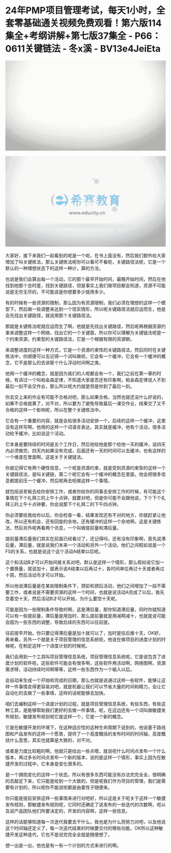 # 24年PMP项目管理考试，每天1小时，全套零基础通关视频免费观看！第六版114集全+考纲讲解+第七版37集全 - P66：0611关键链法 - 冬x溪 - BV13e4JeiEta

![](img/81456540b397efd8ddf886a5d577b96e_0.png)

![](img/81456540b397efd8ddf886a5d577b96e_1.png)

大家好，接下来我们一起看到的呢是一个呃，在书上面没有，然后我们额外给大家增加了叫关键练法，那么关键练法呢你可以看可不看呃，关键路径法呢，它是一个默认的一种理想状态下的这样一种计，算的方法。

也说是我们会算出每一个活动，它的那个最早开始时间，最晚开始时间，然后在他找到他那个总时差，找到关键路径，但是事实上我们做项目都会知道，资源不可能说是无穷无尽的，不可能说是你想要多少就用多少。

有的时候有一些资源的限制，那么因为有资源限制，我们必须在理想的这样一个模型下，然后做一些调整来达到一个现实情形，所以呢关键路径法就应运而生，他是会先找出关键路径，就说用那个关键路径法。

那就是关键练法呢就应运而生了啊，他就是先找出关键路径，然后呢再根据资源约束来调整这样一个网络，找出它的一个关键面，所以你可以理解为关键链法呢是一个约束资源，约束型的关键路径法，它是一个根据有限的资源聊。

来调整进度的这样一种方式，它是一个资源约束性的关键路径法，然后同时在关键练法中，你顺便可以去记得一个词叫做呃，它会有一个缓冲，它会有一个缓冲的概念，它不是那么的去讲那个什么浮动时间啊之类。

他用一个缓冲的概念，就是因为我们的人呢都会有一个，我们之前在第一章的时候，有讲过一个叫帕金森定律，不知道大家是否还有印象啊，帕金森定律说人不到最后一刻不会交作业，那么所以呢大约就是但是你到了最后一刻。

你去交上来的作业有可能不合格对吧，那么如果合格，当然也就还没什么好说的，如果不合格就黄了，对不对，所以要为了避免导致最后一课交作业，结果交了又不合格的这样一个影响呢，所以在整个关键练法中。

它会有一个重要的内容，就是会给很多活动安排一个，后续的这样一个缓冲，这里没有这样写啊，他用的这样一个词语言表达，其实就是缓冲，他有个活动，很多活动给予缓冲，比如说这个活动。

它本身是要持续的时间是五个工作日，然后他给他是那个给他一天的缓冲，说四天内必须做完，四天内如果没有完成，后面还有一天的时间可以去缓冲，也有这样的一个维度在里面啊，这是关于关键链法。

你就记得它有两个硬性信息，一个呢是资源约束，就是受到资源约束型的这样一个关键路径法，是叫关键链，第二个呢它会有一个缓冲的概念在里面，他会把很多信息都提前压一个缓冲，然后呢再去呃做这样一个事情。

就包括说老板去给你安排工作，或者你给你的同事去安排工作的时候，有可能这个事情在下个礼拜三的上午十点钟，就要对吧，但是你可能不会跟他说，下个下个礼拜三的上午十点钟要，你会说那下个礼拜二的下午四点钟。

你必须要给我给你以后，你会检查一看，结果发现还有不对的地方，你就赶紧让他改，所以还有机会，还有回旋的余地，还有缓冲的这样一个余地啊，这是关键练法，然后另外呢再看两个讯息，一个叫做提前量和滞后量。

提前量滞后量我们其实在前面已经看过了，还记得吗，还有没有印象啊，首先说滞后量，滞后量，就是说我们本来一个活动和另外一个活动，他们之间假如说是一个FS的关系，也就是说这个这个活动A结束以后呢。

这个和活动B才可以开始间接关系对吧，默认是这样一个情形，那么假如说它加一个置换量，就说加十，就表示说A结束以后再过十，各时间单位再过十天或者再过十周，然后活动币才可以开始。

所以他说滞后量是在某些限制条件下，颈前和颈后活动，他们之间增加了一段不需要工作，或者说是不需要资源的这样一个时间，也就是说活动A完成了以后，我先空着空十天，然后活动B才可以开始，为什么要空十天呢。

可能是因为一些限制条件导致的啊，这是滞后量，那你知道滞后量，同时你就知道可以有一些提前量，滞后量是用加时，那么提前量就是用减啊减十，也就是说可能会因为一些东西的调整，导致后续的东西可以往前提。

往前提早开始，你只要记得滞后量是加十就可以了，加时是往后推十天，OK好，再来看，另外一个就是关于项目管理的信息系统呃，他说在做项目的进度计划的时候呢，在制定这样一个进度计划的时候呢。

我们会用到一个工具叫项目管理信息系统，项目管理信息系统呢，它是说包含了进度计划的软件呃，这些软件可能会有很多啊，这些软件用活动啊，网络图啊，资源需求呀，活动持续时间啊等等，这样一些东西作为一个输入以后。

会自动来生成一个开始和完成的日期，那么也就是说通过这样一些软件，能够让这样一件事情变得更容易对吧，就是机器让我们可以节省大量的时间和精力，会让它自动化的去做了一些事情，这样的话呢能够去加快。

咱们去编制这样一个进度计划的过程，就是项目管理信息系统，有些东西，有些这种工具，是能够帮助我们更好的去做一件事情，呃，在这边还有一个词叫做敏捷发布规划，敏捷发布规划呢它是这样一个，它是一个新的概念。

它是在敏捷开发的环境下，在这种适应性的这种生命周期下说到的，他说基于路线图和产品发布的这样一个愿景，提供了一个高度概括的发布时间的时间轴，高度概括什么意思，其实也就算是大致的，对不对。

或者是力度比较粗的啊，他就只是给出一些点嗯，就说呃什么时间点发布一个什么版本，再过多长时间点发布一个新的版本，说的是这样一个情形，事实上因为在敏捷开发的过程中，它本身是变化很多的。

是一个拥抱变化的这样一个状态，所以有很多东西可能没有办法完完全全，很明确的去敲定下来，它只能是给到一个大致的，但是呢我们作为项目的管理，我们是需要有计划的，所以呢你不能说呃都是由着性子随便来。

你只能是提前安排这样一些事情来进行对吧好，所以这是关于呃关于这样一个敏捷发布规则，那敏捷发布规则呢，它同时还确定了说发布的一些迭代的次数啊，呃以及说产品团队他们所要决定的，开发的内容啊，这样一些信息。

这样的话能够知道每一次迭代我要去干什么，我也是为什么而努力对吧，以及他说这个时间轴还定义了，每一次迭代结束的时候要交付的哪些功能，OK所以这种敏捷开发这种迭代，它也不是说完完全全就是随便想了。

想一出是一出，他也是有一有一个计划的方式来进行的啊。